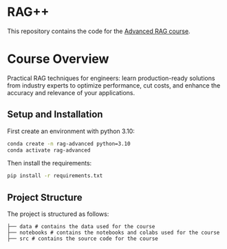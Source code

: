 # RAG++

This repository contains the code for the [Advanced RAG course](https://www.wandb.courses/courses/rag-in-production).

# Course Overview

Practical RAG techniques for engineers: learn production-ready solutions from industry experts to optimize performance, cut costs, and enhance the accuracy and relevance of your applications.

## Setup and Installation

First create an environment with python 3.10:
```bash
conda create -n rag-advanced python=3.10
conda activate rag-advanced
```

Then install the requirements:
```bash
pip install -r requirements.txt
```

## Project Structure

The project is structured as follows:

```
├── data # contains the data used for the course
├── notebooks # contains the notebooks and colabs used for the course
├── src # contains the source code for the course
```
